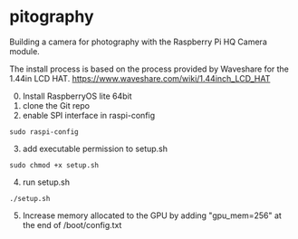 # pitography
Building a camera for photography with the Raspberry Pi HQ Camera module.

The install process is based on the process provided by Waveshare for the 1.44in LCD HAT. https://www.waveshare.com/wiki/1.44inch_LCD_HAT

0. Install RaspberryOS lite 64bit
1. clone the Git repo
2. enable SPI interface in raspi-config
```
sudo raspi-config
```
3. add executable permission to setup.sh
```
sudo chmod +x setup.sh
```
4. run setup.sh
```
./setup.sh
```
5. Increase memory allocated to the GPU by adding "gpu_mem=256" at the end of /boot/config.txt
